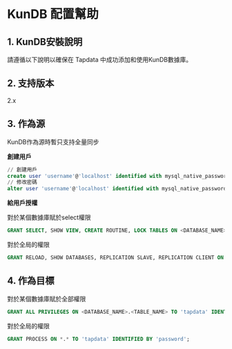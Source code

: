 # KunDB 配置幫助

## 1. KunDB安裝說明

請遵循以下說明以確保在 Tapdata 中成功添加和使用KunDB數據庫。

## 2. 支持版本

2.x

## 3. 作為源

KunDB作為源時暫只支持全量同步

**創建用戶**

```sql
// 創建用戶
create user 'username'@'localhost' identified with mysql_native_password by 'password';
// 修改密碼
alter user 'username'@'localhost' identified with mysql_native_password by 'password';
```

**給用戶授權**

對於某個數據庫賦於select權限

```sql
GRANT SELECT, SHOW VIEW, CREATE ROUTINE, LOCK TABLES ON <DATABASE_NAME>.<TABLE_NAME> TO 'tapdata' IDENTIFIED BY 'password';
```

對於全局的權限

```sql
GRANT RELOAD, SHOW DATABASES, REPLICATION SLAVE, REPLICATION CLIENT ON *.* TO 'tapdata' IDENTIFIED BY 'password';
```

## 4. 作為目標

對於某個數據庫賦於全部權限

```sql
GRANT ALL PRIVILEGES ON <DATABASE_NAME>.<TABLE_NAME> TO 'tapdata' IDENTIFIED BY 'password';
```

對於全局的權限

```sql
GRANT PROCESS ON *.* TO 'tapdata' IDENTIFIED BY 'password';
```
